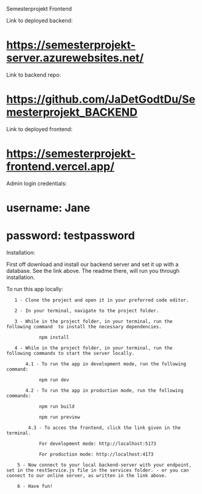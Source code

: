 Semesterprojekt Frontend

Link to deployed backend:

# https://semesterprojekt-server.azurewebsites.net/

Link to backend repo:

# https://github.com/JaDetGodtDu/Semesterprojekt_BACKEND

Link to deployed frontend:

# https://semesterprojekt-frontend.vercel.app/

Admin login credentials:

# username: Jane

# password: testpassword

Installation:

First off download and install our backend server and set it up with a database. See the link above. The readme there, will run you through installation.

To run this app locally:

       1 - Clone the project and open it in your preferred code editor.

       2 - In your terminal, navigate to the project folder.

       3 - While in the project folder, in your terminal, run the following command  to install the necessary dependencies.

                npm install

       4 - While in the project folder, in your terminal, run the following commands to start the server locally.

           4.1 - To run the app in development mode, run the following command:

                npm run dev

           4.2 - To run the app in production mode, run the following commands:

                npm run build

                npm run preview

            4.3 - To acces the frontend, click the link given in the terminal.

                For development mode: http://localhost:5173

                For production mode: http://localhost:4173

        5 - Now connect to your local backend-server with your endpoint, set in the restService.js file in the services folder. - or you can connect to our online server, as written in the link above.

        6 - Have fun!
